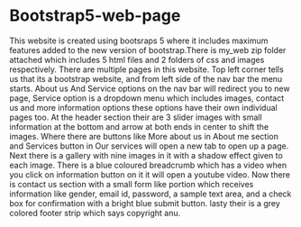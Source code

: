 # Bootstrap5-web-page
This website is created using bootsraps 5 where it includes maximum features added to the new version of bootstrap.There is my_web zip folder attached which includes 5 html files and 2 folders of css and images respectively. There are multiple pages in this website. Top left corner tells us that its a bootstrap website, and from left side of the nav bar the menu starts. About us And Service options on the nav bar will redirect you to new page, Service option is a dropdown menu which includes images, contact us and more information options these options have their own individual pages too. At the header section their are 3 slider images with small information at the bottom and arrow at both ends in center to shift the images. Where there are buttons like More about us in About me section and Services button in Our services will open a new tab to open up a page. Next there is a gallery with nine images in it with a shadow effect given to each image. There is a blue coloured breadcrumb which has a video when you click on information button on it it will open a youtube video. Now there is contact us section with a small form like portion which receives information like gender, email id, password, a sample text area, and a check box for confirmation with a bright blue submit button. lasty their is a grey colored footer strip which says copyright anu.
